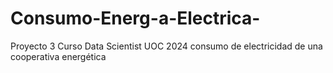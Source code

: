 # Consumo-Energ-a-Electrica-
Proyecto 3  Curso Data Scientist  UOC 2024  consumo de electricidad de una cooperativa energética
